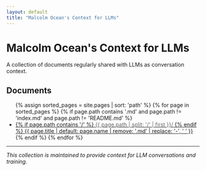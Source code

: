 ```yaml
---
layout: default
title: "Malcolm Ocean's Context for LLMs"
---
```


# Malcolm Ocean's Context for LLMs

A collection of documents regularly shared with LLMs as conversation context.

## Documents

<ul>
{% assign sorted_pages = site.pages | sort: 'path' %}
{% for page in sorted_pages %}
  {% if page.path contains '.md' and page.path != 'index.md' and page.path != 'README.md' %}
    <li>
      <a href="{{ page.url | relative_url }}">
        {% if page.path contains '/' %}
          <span style="color: #666;">{{ page.path | split: '/' | first }}/</span>
        {% endif %}
        {{ page.title | default: page.name | remove: '.md' | replace: '-', ' ' }}
      </a>
    </li>
  {% endif %}
{% endfor %}
</ul>

---

*This collection is maintained to provide context for LLM conversations and training.*

